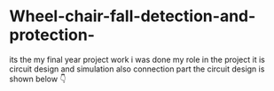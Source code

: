 # Wheel-chair-fall-detection-and-protection-
its the my final year project work i was done my role in the project it is circuit design and simulation also connection part the circuit design is shown below 👇 
